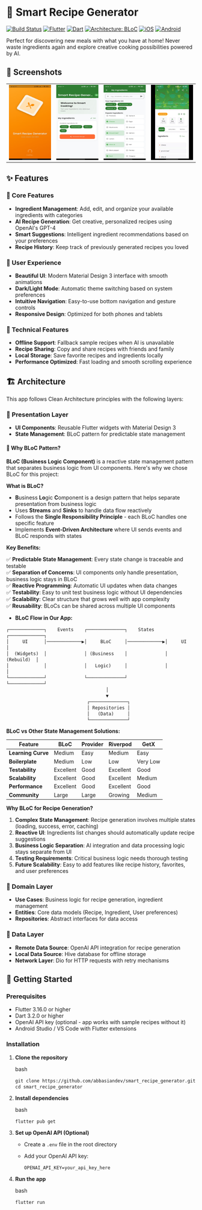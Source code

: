 🍳 Smart Recipe Generator
=========================

[![Build Status](https://img.shields.io/github/actions/workflow/status/abbasiandev/smart_recipe_generator/ci-cd.yml?branch=main&style=flat-square)](https://github.com/abbasiandev/smart_recipe_generator/actions) [![Flutter](https://img.shields.io/badge/Platform-Flutter-02569B?style=flat-square&logo=flutter)](https://flutter.dev/) [![Dart](https://img.shields.io/badge/Language-Dart-0175C2?style=flat-square&logo=dart)](https://dart.dev/) [![Architecture: BLoC](https://img.shields.io/badge/Architecture-BLoC-FF4081?style=flat-square&logo=bloc)](https://bloclibrary.dev/) [![iOS](https://img.shields.io/badge/Platform-iOS-000000?style=flat-square&logo=apple)](https://developer.apple.com/ios/) [![Android](https://img.shields.io/badge/Platform-Android-3DDC84?style=flat-square&logo=android)](https://developer.android.com/)

Perfect for discovering new meals with what you have at home! Never waste ingredients again and explore creative cooking possibilities powered by AI.

📸 Screenshots
--------------

<table align="center">
  <tr>
    <td align="center">
      <img src="assets/image/splash.png" alt="splash" width="200" height="200" />
    </td>
    <td align="center">
      <img src="assets/image/home.png" alt="home" width="200" height="200" />
    </td>
    <td align="center">
      <img src="assets/image/ingredient.png" alt="ingredient" width="200" height="200" />
    </td>
    <td align="center">
      <img src="assets/image/recipe.gif" alt="Recipe Details" width="200" height="200" style="object-fit: cover;" />
    </td>
  </tr>
</table>

✨ Features
----------

### 🥗 Core Features

-   **Ingredient Management**: Add, edit, and organize your available ingredients with categories
-   **AI Recipe Generation**: Get creative, personalized recipes using OpenAI's GPT-4
-   **Smart Suggestions**: Intelligent ingredient recommendations based on your preferences
-   **Recipe History**: Keep track of previously generated recipes you loved

### 🎨 User Experience

-   **Beautiful UI**: Modern Material Design 3 interface with smooth animations
-   **Dark/Light Mode**: Automatic theme switching based on system preferences
-   **Intuitive Navigation**: Easy-to-use bottom navigation and gesture controls
-   **Responsive Design**: Optimized for both phones and tablets

### 🔧 Technical Features

-   **Offline Support**: Fallback sample recipes when AI is unavailable
-   **Recipe Sharing**: Copy and share recipes with friends and family
-   **Local Storage**: Save favorite recipes and ingredients locally
-   **Performance Optimized**: Fast loading and smooth scrolling experience

🏗️ Architecture
----------------

This app follows Clean Architecture principles with the following layers:

### 📱 Presentation Layer

-   **UI Components**: Reusable Flutter widgets with Material Design 3
-   **State Management**: BLoC pattern for predictable state management

#### 🧩 Why BLoC Pattern?

**BLoC (Business Logic Component)** is a reactive state management pattern that separates business logic from UI components. Here's why we chose BLoC for this project:

**What is BLoC?**

-   **B**usiness **Lo**gic **C**omponent is a design pattern that helps separate presentation from business logic
-   Uses **Streams** and **Sinks** to handle data flow reactively
-   Follows the **Single Responsibility Principle** - each BLoC handles one specific feature
-   Implements **Event-Driven Architecture** where UI sends events and BLoC responds with states

**Key Benefits:**

✅ **Predictable State Management**: Every state change is traceable and testable  
✅ **Separation of Concerns**: UI components only handle presentation, business logic stays in BLoC  
✅ **Reactive Programming**: Automatic UI updates when data changes  
✅ **Testability**: Easy to unit test business logic without UI dependencies  
✅ **Scalability**: Clear structure that grows well with app complexity  
✅ **Reusability**: BLoCs can be shared across multiple UI components

-   **BLoC Flow in Our App:**

```
┌─────────────┐    Events    ┌──────────────┐    States    ┌─────────────┐
│     UI      │─────────────▶│     BLoC     │─────────────▶│     UI      │
│  (Widgets)  │              │ (Business    │              │  (Rebuild)  │
│             │              │   Logic)     │              │             │
└─────────────┘              └──────────────┘              └─────────────┘
                                     │
                                     ▼
                              ┌──────────────┐
                              │ Repositories │
                              │   (Data)     │
                              └──────────────┘
```

**BLoC vs Other State Management Solutions:**

| Feature | BLoC | Provider | Riverpod | GetX |
| --- | --- | --- | --- | --- |
| **Learning Curve** | Medium | Easy | Medium | Easy |
| **Boilerplate** | Medium | Low | Low | Very Low |
| **Testability** | Excellent | Good | Excellent | Good |
| **Scalability** | Excellent | Good | Excellent | Medium |
| **Performance** | Excellent | Good | Excellent | Good |
| **Community** | Large | Large | Growing | Medium |

**Why BLoC for Recipe Generation?**

1.  **Complex State Management**: Recipe generation involves multiple states (loading, success, error, caching)
2.  **Reactive UI**: Ingredients list changes should automatically update recipe suggestions
3.  **Business Logic Separation**: AI integration and data processing logic stays separate from UI
4.  **Testing Requirements**: Critical business logic needs thorough testing
5.  **Future Scalability**: Easy to add features like recipe history, favorites, and user preferences

### 🧠 Domain Layer

-   **Use Cases**: Business logic for recipe generation, ingredient management
-   **Entities**: Core data models (Recipe, Ingredient, User preferences)
-   **Repositories**: Abstract interfaces for data access

### 💾 Data Layer

-   **Remote Data Source**: OpenAI API integration for recipe generation
-   **Local Data Source**: Hive database for offline storage
-   **Network Layer**: Dio for HTTP requests with retry mechanisms

🚀 Getting Started
------------------

### Prerequisites

-   Flutter 3.16.0 or higher
-   Dart 3.2.0 or higher
-   OpenAI API key (optional - app works with sample recipes without it)
-   Android Studio / VS Code with Flutter extensions

### Installation

1.  **Clone the repository**

    bash

    ```
    git clone https://github.com/abbasiandev/smart_recipe_generator.git
    cd smart_recipe_generator
    ```

2.  **Install dependencies**

    bash

    ```
    flutter pub get
    ```

3.  **Set up OpenAI API (Optional)**
    -   Create a `.env` file in the root directory
    -   Add your OpenAI API key:

        ```
        OPENAI_API_KEY=your_api_key_here
        ```

4.  **Run the app**

    bash

    ```
    flutter run
    ```
